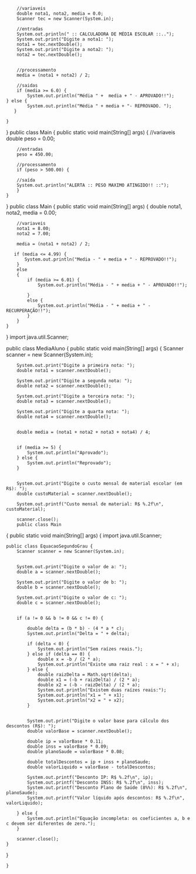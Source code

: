 	    //variaveis
	    double nota1, nota2, media = 0.0;
	    Scanner tec = new Scanner(System.in);
	    
	    //entradas
	    System.out.println(" :: CALCULADORA DE MÉDIA ESCOLAR ::..");
	    System.out.print("Digite a nota1: ");
	    nota1 = tec.nextDouble();
	    System.out.print("Digite a nota2: ");
	    nota2 = tec.nextDouble();
	    
	    
	    //processamento
	    media = (nota1 + nota2) / 2;
	    
	    //saidas
	    if (media >= 6.0) {
	        System.out.println("Média " +  media + " - APROVADO!!");
	} else {
	        System.out.println("Média " + media + "- REPROVADO. ");
	   } 
	    
	}

    
}
    public class Main
    {
	public static void main(String[] args) {
	    //variaveis   
	    double peso = 0.00;
	    
	    //entradas
	    peso = 450.00;
	    
	    //processamento
	    if (peso > 500.00) {
	    
	    //saída
	    System.out.println("ALERTA :: PESO MAXIMO ATINGIDO!! ::");
	    } 
	}           
}
public class Main
{
	public static void main(String[] args) {
	   double nota1, nota2, media = 0.00;
	    
	    //variaveis   
        nota1 = 8.00;
        nota2 = 7.00;
	    
	    media = (nota1 + nota2) / 2;
	    
	   if (media <= 4.99) {
	       System.out.println("Media - " + media + " - REPROVADO!!");
	    }
	    else    
	    {
	        if (media >= 6.01) {
	            System.out.println("Média - " + media + " - APROVADO!!");
	           
	        }
	        else {
	            System.out.println("Média - " + media + " - RECURPERAÇÃO!!");
	        }    
	    }
	}
}
import java.util.Scanner;

public class MediaAluno {
    public static void main(String[] args) {
        Scanner scanner = new Scanner(System.in);

        
        System.out.print("Digite a primeira nota: ");
        double nota1 = scanner.nextDouble();

        System.out.print("Digite a segunda nota: ");
        double nota2 = scanner.nextDouble();

        System.out.print("Digite a terceira nota: ");
        double nota3 = scanner.nextDouble();

        System.out.print("Digite a quarta nota: ");
        double nota4 = scanner.nextDouble();

       
        double media = (nota1 + nota2 + nota3 + nota4) / 4;

        
        if (media >= 5) {
            System.out.println("Aprovado");
        } else {
            System.out.println("Reprovado");
        }

        
        System.out.print("Digite o custo mensal de material escolar (em R$): ");
        double custoMaterial = scanner.nextDouble();

        System.out.printf("Custo mensal de material: R$ %.2f\n", custoMaterial);

        scanner.close();
		public class Main
{
	public static void main(String[] args) {
        import java.util.Scanner;

    public class EquacaoSegundoGrau {
        Scanner scanner = new Scanner(System.in);

        
        System.out.print("Digite o valor de a: ");
        double a = scanner.nextDouble();

        System.out.print("Digite o valor de b: ");
        double b = scanner.nextDouble();

        System.out.print("Digite o valor de c: ");
        double c = scanner.nextDouble();

        
        if (a != 0 && b != 0 && c != 0) {
            
            double delta = (b * b) - (4 * a * c);
            System.out.println("Delta = " + delta);

            if (delta < 0) {
                System.out.println("Sem raízes reais.");
            } else if (delta == 0) {
                double x = -b / (2 * a);
                System.out.println("Existe uma raiz real : x = " + x);
            } else {
                double raizDelta = Math.sqrt(delta); 
                double x1 = (-b + raizDelta) / (2 * a);
                double x2 = (-b - raizDelta) / (2 * a);
                System.out.println("Existem duas raízes reais:");
                System.out.println("x1 = " + x1);
                System.out.println("x2 = " + x2);
            }

            
            System.out.print("Digite o valor base para cálculo dos descontos (R$): ");
            double valorBase = scanner.nextDouble();

            double ip = valorBase * 0.11;       
            double inss = valorBase * 0.09;     
            double planoSaude = valorBase * 0.08; 

            double totalDescontos = ip + inss + planoSaude;
            double valorLiquido = valorBase - totalDescontos;

            System.out.printf("Desconto IP: R$ %.2f\n", ip);
            System.out.printf("Desconto INSS: R$ %.2f\n", inss);
            System.out.printf("Desconto Plano de Saúde (8%%): R$ %.2f\n", planoSaude);
            System.out.printf("Valor líquido após descontos: R$ %.2f\n", valorLiquido);

        } else {
            System.out.println("Equação incompleta: os coeficientes a, b e c devem ser diferentes de zero.");
        }

        scanner.close();
    }
}

	}
